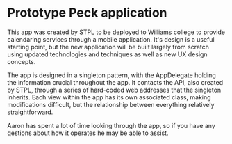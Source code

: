 # Prototype Peck application

This app was created by STPL to be deployed to Williams college to provide calendaring services through a mobile application. It's design is a useful starting point, but the new application will be built largely from scratch using updated technologies and techniques as well as new UX design concepts.

The app is designed in a singleton pattern, with the AppDelegate holding the information crucial throughout the app. It contacts the API, also created by STPL, through a series of hard-coded web addresses that the singleton inherits. Each view within the app has its own associated class, making modifications difficult, but the relationship between everything relatively straightforward.

Aaron has spent a lot of time looking through the app, so if you have any qestions about how it operates he may be able to assist.

